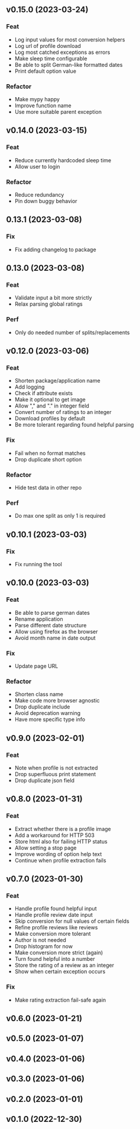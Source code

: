 ## v0.15.0 (2023-03-24)

### Feat

- Log input values for most conversion helpers
- Log url of profile download
- Log most catched exceptions as errors
- Make sleep time configurable
- Be able to split German-like formatted dates
- Print default option value

### Refactor

- Make mypy happy
- Improve function name
- Use more suitable parent exception

## v0.14.0 (2023-03-15)

### Feat

- Reduce currently hardcoded sleep time
- Allow user to login

### Refactor

- Reduce redundancy
- Pin down buggy behavior

## 0.13.1 (2023-03-08)

### Fix

- Fix adding changelog to package

## 0.13.0 (2023-03-08)

### Feat

- Validate input a bit more strictly
- Relax parsing global ratings

### Perf

- Only do needed number of splits/replacements

## v0.12.0 (2023-03-06)

### Feat

- Shorten package/application name
- Add logging
- Check if attribute exists
- Make it optional to get image
- Allow "," and "." in integer field
- Convert number of ratings to an integer
- Download profiles by default
- Be more tolerant regarding found helpful parsing

### Fix

- Fail when no format matches
- Drop duplicate short option

### Refactor

- Hide test data in other repo

### Perf

- Do max one split as only 1 is required

## v0.10.1 (2023-03-03)

### Fix

- Fix running the tool

## v0.10.0 (2023-03-03)

### Feat

- Be able to parse german dates
- Rename application
- Parse different date structure
- Allow using firefox as the browser
- Avoid month name in date output

### Fix

- Update page URL

### Refactor

- Shorten class name
- Make code more browser agnostic
- Drop duplicate include
- Avoid deprecation warning
- Have more specific type info

## v0.9.0 (2023-02-01)

### Feat

- Note when profile is not extracted
- Drop superfluous print statement
- Drop duplicate json field

## v0.8.0 (2023-01-31)

### Feat

- Extract whether there is a profile image
- Add a workaround for HTTP 503
- Store html also for failing HTTP status
- Allow setting a stop page
- Improve wording of option help text
- Continue when profile extraction fails

## v0.7.0 (2023-01-30)

### Feat

- Handle profile found helpful input
- Handle profile review date input
- Skip conversion for null values of certain fields
- Refine profile reviews like reviews
- Make conversion more tolerant
- Author is not needed
- Drop histogram for now
- Make conversion more strict (again)
- Turn found helpful into a number
- Store the rating of a review as an integer
- Show when certain exception occurs

### Fix

- Make rating extraction fail-safe again

## v0.6.0 (2023-01-21)

## v0.5.0 (2023-01-07)

## v0.4.0 (2023-01-06)

## v0.3.0 (2023-01-06)

## v0.2.0 (2023-01-01)

## v0.1.0 (2022-12-30)
